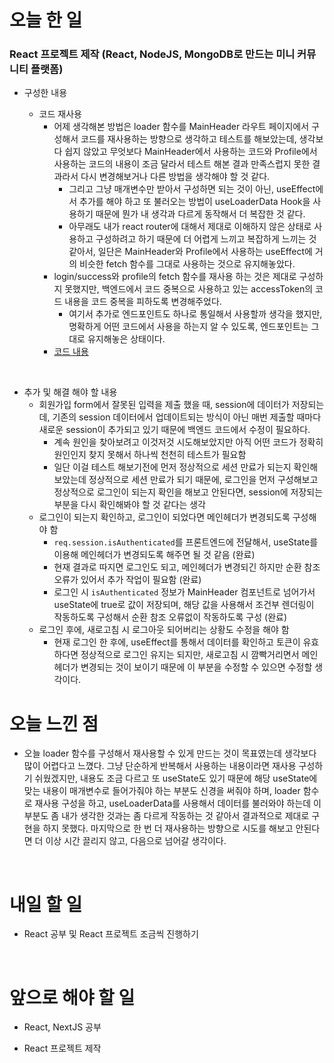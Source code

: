 # 오늘 한 일

### React 프로젝트 제작 (React, NodeJS, MongoDB로 만드는 미니 커뮤니티 플랫폼)

- 구성한 내용

  - 코드 재사용
    - 어제 생각해본 방법은 loader 함수를 MainHeader 라우트 페이지에서 구성해서 코드를 재사용하는 방향으로 생각하고 테스트를 해보았는데, 생각보다 쉽지 않았고 무엇보다 MainHeader에서 사용하는 코드와 Profile에서 사용하는 코드의 내용이 조금 달라서 테스트 해본 결과 만족스럽지 못한 결과라서 다시 변경해보거나 다른 방법을 생각해야 할 것 같다.
      - 그리고 그냥 매개변수만 받아서 구성하면 되는 것이 아닌, useEffect에서 추가를 해야 하고 또 불러오는 방법이 useLoaderData Hook을 사용하기 때문에 뭔가 내 생각과 다르게 동작해서 더 복잡한 것 같다.
      - 아무래도 내가 react router에 대해서 제대로 이해하지 않은 상태로 사용하고 구성하려고 하기 때문에 더 어렵게 느끼고 복잡하게 느끼는 것 같아서, 일단은 MainHeader와 Profile에서 사용하는 useEffect에 거의 비슷한 fetch 함수를 그대로 사용하는 것으로 유지해놓았다.
    - login/success와 profile의 fetch 함수를 재사용 하는 것은 제대로 구성하지 못했지만, 백엔드에서 코드 중복으로 사용하고 있는 accessToken의 코드 내용을 코드 중복을 피하도록 변경해주었다.
      - 여기서 추가로 엔드포인트도 하나로 통일해서 사용할까 생각을 했지만, 명확하게 어떤 코드에서 사용을 하는지 알 수 있도록, 엔드포인트는 그대로 유지해놓은 상태이다.
    - [코드 내용](https://github.com/jeongsangtae/mini-community-platform/commit/825671f0c11c59796e162dd58a84a04cff223ae8)

<br />

- 추가 및 해결 해야 할 내용
  - 회원가입 form에서 잘못된 입력을 제출 했을 때, session에 데이터가 저장되는데, 기존의 session 데이터에서 업데이트되는 방식이 아닌 매번 제출할 때마다 새로운 session이 추가되고 있기 때문에 백엔드 코드에서 수정이 필요하다.
    - 계속 원인을 찾아보려고 이것저것 시도해보았지만 아직 어떤 코드가 정확히 원인인지 찾지 못해서 하나씩 천천히 테스트가 필요함
    - 일단 이걸 테스트 해보기전에 먼저 정상적으로 세션 만료가 되는지 확인해보았는데 정상적으로 세션 만료가 되기 때문에, 로그인을 먼저 구성해보고 정상적으로 로그인이 되는지 확인을 해보고 안된다면, session에 저장되는 부분을 다시 확인해봐야 할 것 같다는 생각
  - 로그인이 되는지 확인하고, 로그인이 되었다면 메인헤더가 변경되도록 구성해야 함
    - `req.session.isAuthenticated`를 프론트엔드에 전달해서, useState를 이용해 메인헤더가 변경되도록 해주면 될 것 같음 (완료)
    - 현재 결과로 따지면 로그인도 되고, 메인헤더가 변경되긴 하지만 순환 참조 오류가 있어서 추가 작업이 필요함 (완료)
    - 로그인 시 `isAuthenticated` 정보가 MainHeader 컴포넌트로 넘어가서 useState에 true로 값이 저장되며, 해당 값을 사용해서 조건부 렌더링이 작동하도록 구성해서 순환 참조 오류없이 작동하도록 구성 (완료)
  - 로그인 후에, 새로고침 시 로그아웃 되어버리는 상황도 수정을 해야 함
    - 현재 로그인 한 후에, useEffect를 통해서 데이터를 확인하고 토큰이 유효하다면 정상적으로 로그인 유지는 되지만, 새로고침 시 깜빡거리면서 메인헤더가 변경되는 것이 보이기 때문에 이 부분을 수정할 수 있으면 수정할 생각이다.

# 오늘 느낀 점

- 오늘 loader 함수를 구성해서 재사용할 수 있게 만드는 것이 목표였는데 생각보다 많이 어렵다고 느꼈다. 그냥 단순하게 반복해서 사용하는 내용이라면 재사용 구성하기 쉬웠겠지만, 내용도 조금 다르고 또 useState도 있기 때문에 해당 useState에 맞는 내용이 매개변수로 들어가줘야 하는 부분도 신경을 써줘야 하며, loader 함수로 재사용 구성을 하고, useLoaderData를 사용해서 데이터를 불러와야 하는데 이 부분도 좀 내가 생각한 것과는 좀 다르게 작동하는 것 같아서 결과적으로 제대로 구현을 하지 못했다. 마지막으로 한 번 더 재사용하는 방향으로 시도를 해보고 안된다면 더 이상 시간 끌리지 않고, 다음으로 넘어갈 생각이다.

<br />

# 내일 할 일

- React 공부 및 React 프로젝트 조금씩 진행하기

<br />

# 앞으로 해야 할 일

- React, NextJS 공부

- React 프로젝트 제작
